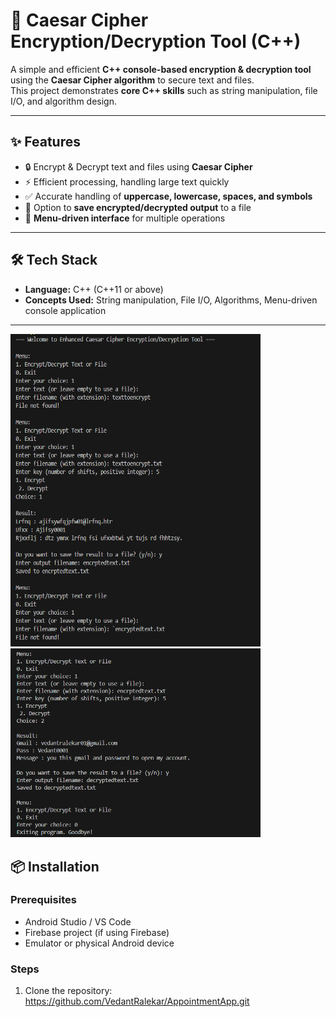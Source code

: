 # 🔐 Caesar Cipher Encryption/Decryption Tool (C++)

A simple and efficient **C++ console-based encryption & decryption tool** using the **Caesar Cipher algorithm** to secure text and files.  
This project demonstrates **core C++ skills** such as string manipulation, file I/O, and algorithm design.  

---

## ✨ Features
- 🔒 Encrypt & Decrypt text and files using **Caesar Cipher**  
- ⚡ Efficient processing, handling large text quickly  
- ✅ Accurate handling of **uppercase, lowercase, spaces, and symbols**  
- 💾 Option to **save encrypted/decrypted output** to a file  
- 🎯 **Menu-driven interface** for multiple operations  

---

## 🛠️ Tech Stack
- **Language:** C++ (C++11 or above)  
- **Concepts Used:** String manipulation, File I/O, Algorithms, Menu-driven console application  

---

<p float="left">
   <img src="https://github.com/VedantRalekar/Encryption-DecryptionTool/blob/main/Screenshot%202025-09-20%20165046.png" width="400"height="500"/>
  <img src="https://github.com/VedantRalekar/Encryption-DecryptionTool/blob/main/Screenshot%202025-09-20%20165111.png" width="400"/>
</p>

## 📦 Installation

### Prerequisites
- Android Studio / VS Code
- Firebase project (if using Firebase)
- Emulator or physical Android device

### Steps
1. Clone the repository:
https://github.com/VedantRalekar/AppointmentApp.git
       
